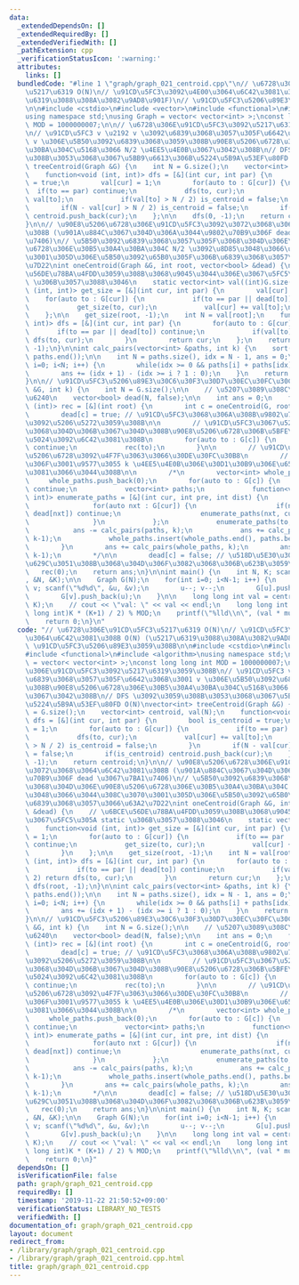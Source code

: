 ```yaml
---
data:
  _extendedDependsOn: []
  _extendedRequiredBy: []
  _extendedVerifiedWith: []
  _pathExtension: cpp
  _verificationStatusIcon: ':warning:'
  attributes:
    links: []
  bundledCode: "#line 1 \"graph/graph_021_centroid.cpp\"\n// \u6728\u306E\u91CD\u5FC3\
    \u5217\u6319 O(N)\n// \u91CD\u5FC3\u3092\u4E00\u3064\u6C42\u3081\u308B O(N) (\u5217\
    \u6319\u3088\u308A\u3082\u9AD8\u901F)\n// \u91CD\u5FC3\u5206\u89E3\u3059\u308B\
    \n\n#include <cstdio>\n#include <vector>\n#include <functional>\n#include <algorithm>\n\
    using namespace std;\nusing Graph = vector< vector<int> >;\nconst long long int\
    \ MOD = 1000000007;\n\n// \u6728\u306E\u91CD\u5FC3\u3092\u5217\u6319\u3059\u308B\
    \n// \u91CD\u5FC3 v \u2192 v \u3092\u6839\u3068\u3057\u305F\u6642\u306B\u3001\
    \ v \u306E\u5B50\u3092\u6839\u3068\u3059\u308B\u90E8\u5206\u6728\u306E\u30B5\u30A4\
    \u30BA\u304C\u5168\u3066 N/2 \u4EE5\u4E0B\u3067\u3042\u308B\n// DFS \u3092\u3059\
    \u308B\u3053\u3068\u3067\u5BB9\u6613\u306B\u5224\u5B9A\u53EF\u80FD O(N)\nvector<int>\
    \ treeCentroid(Graph &G) {\n    int N = G.size();\n    vector<int> centroid, val(N);\n\
    \    function<void (int, int)> dfs = [&](int cur, int par) {\n        bool is_centroid\
    \ = true;\n        val[cur] = 1;\n        for(auto to : G[cur]) {\n          \
    \  if(to == par) continue;\n            dfs(to, cur);\n            val[cur] +=\
    \ val[to];\n            if(val[to] > N / 2) is_centroid = false;\n        }\n\
    \        if(N - val[cur] > N / 2) is_centroid = false;\n        if(is_centroid)\
    \ centroid.push_back(cur);\n    };\n\n    dfs(0, -1);\n    return centroid;\n\
    }\n\n// \u90E8\u5206\u6728\u306E\u91CD\u5FC3\u3092\u3072\u3068\u3064\u6C42\u3081\
    \u308B (\u901A\u884C\u3067\u304D\u306A\u3044\u9802\u70B9\u306F dead \u3067\u7BA1\
    \u7406)\n// \u5B50\u3092\u6839\u3068\u3057\u305F\u3068\u304D\u306E\u90E8\u5206\
    \u6728\u306E\u30B5\u30A4\u30BA\u304C N/2 \u3092\u8D85\u3048\u3066\u3044\u308C\u3070\
    \u3001\u305D\u306E\u5B50\u3092\u65B0\u305F\u306B\u6839\u3068\u3057\u3066\u63A2\
    \u7D22\nint oneCentroid(Graph &G, int root, vector<bool> &dead) {\n    // \u6BCE\
    \u56DE\u78BA\u4FDD\u3059\u308B\u3068\u9045\u3044\u306E\u3067\u5FC5\u305A static\
    \ \u306B\u3057\u3088\u3046\n    static vector<int> val((int)G.size());\n    function<void\
    \ (int, int)> get_size = [&](int cur, int par) {\n        val[cur] = 1;\n    \
    \    for(auto to : G[cur]) {\n            if(to == par || dead[to]) continue;\n\
    \            get_size(to, cur);\n            val[cur] += val[to];\n        }\n\
    \    };\n\n    get_size(root, -1);\n    int N = val[root];\n    function<int (int,\
    \ int)> dfs = [&](int cur, int par) {\n        for(auto to : G[cur]) {\n     \
    \       if(to == par || dead[to]) continue;\n            if(val[to] > N / 2) return\
    \ dfs(to, cur);\n        }\n        return cur;\n    };\n    return dfs(root,\
    \ -1);\n}\n\nint calc_pairs(vector<int> &paths, int k) {\n    sort(paths.begin(),\
    \ paths.end());\n\n    int N = paths.size(), idx = N - 1, ans = 0;\n    for(int\
    \ i=0; i<N; i++) {\n        while(idx >= 0 && paths[i] + paths[idx] > k) idx--;\n\
    \        ans += (idx + 1) - (idx >= i ? 1 : 0);\n    }\n    return ans / 2;\n\
    }\n\n// \u91CD\u5FC3\u5206\u89E3\u30C6\u30F3\u30D7\u30EC\u30FC\u30C8\nint centroidDecomposition(Graph\
    \ &G, int k) {\n    int N = G.size();\n\n    // \u5207\u3089\u308C\u305F\u5834\
    \u6240\n    vector<bool> dead(N, false);\n\n    int ans = 0;\n    function<void\
    \ (int)> rec = [&](int root) {\n        int c = oneCentroid(G, root, dead);\n\
    \        dead[c] = true; // \u91CD\u5FC3\u3068\u306A\u308B\u9802\u70B9\u3067\u6728\
    \u3092\u5206\u5272\u3059\u308B\n\n        // \u91CD\u5FC3\u3067\u5207\u3063\u305F\
    \u3068\u304D\u306B\u3067\u304D\u308B\u90E8\u5206\u6728\u306B\u5BFE\u3057\u3066\
    \u5024\u3092\u6C42\u3081\u308B\n        for(auto to : G[c]) {\n            if(dead[to])\
    \ continue;\n            rec(to);\n        }\n\n        // \u91CD\u5FC3\u3068\u90E8\
    \u5206\u6728\u3092\u4F7F\u3063\u3066\u30DE\u30FC\u30B8\n        // \u4E0B\u3067\
    \u306F\u3001\u9577\u3055 k \u4EE5\u4E0B\u306E\u30D1\u30B9\u306E\u6570\u3092\u6C42\
    \u3081\u3066\u3044\u308B\n\n        /*\n        vector<int> whole_paths;\n   \
    \     whole_paths.push_back(0);\n        for(auto to : G[c]) {\n            if(dead[to])\
    \ continue;\n            vector<int> paths;\n            function<void (int, int,\
    \ int)> enumerate_paths = [&](int cur, int pre, int dist) {\n                paths.push_back(dist);\n\
    \                for(auto nxt : G[cur]) {\n                    if(nxt == pre ||\
    \ dead[nxt]) continue;\n                    enumerate_paths(nxt, cur, dist + 1);\n\
    \                }\n            };\n            enumerate_paths(to, c, 1);\n \
    \           ans -= calc_pairs(paths, k);\n            ans += calc_pairs(paths,\
    \ k-1);\n            whole_paths.insert(whole_paths.end(), paths.begin(), paths.end());\n\
    \        }\n        ans += calc_pairs(whole_paths, k);\n        ans -= calc_pairs(whole_paths,\
    \ k-1);\n        */\n\n        dead[c] = false; // \u518D\u5E30\u306A\u306E\u3067\
    \u629C\u3051\u308B\u3068\u304D\u306F\u3082\u3068\u306B\u623B\u3059\n    };\n \
    \   rec(0);\n    return ans;\n}\n\nint main() {\n    int N, K; scanf(\"%d%d\"\
    , &N, &K);\n\n    Graph G(N);\n    for(int i=0; i<N-1; i++) {\n        int u,\
    \ v; scanf(\"%d%d\", &u, &v);\n        u--; v--;\n        G[u].push_back(v);\n\
    \        G[v].push_back(u);\n    }\n\n    long long int val = centroidDecomposition(G,\
    \ K);\n    // cout << \"val: \" << val << endl;\n    long long int mul = ((long\
    \ long int)K * (K+1) / 2) % MOD;\n    printf(\"%lld\\n\", (val * mul) % MOD);\n\
    \    return 0;\n}\n"
  code: "// \u6728\u306E\u91CD\u5FC3\u5217\u6319 O(N)\n// \u91CD\u5FC3\u3092\u4E00\
    \u3064\u6C42\u3081\u308B O(N) (\u5217\u6319\u3088\u308A\u3082\u9AD8\u901F)\n//\
    \ \u91CD\u5FC3\u5206\u89E3\u3059\u308B\n\n#include <cstdio>\n#include <vector>\n\
    #include <functional>\n#include <algorithm>\nusing namespace std;\nusing Graph\
    \ = vector< vector<int> >;\nconst long long int MOD = 1000000007;\n\n// \u6728\
    \u306E\u91CD\u5FC3\u3092\u5217\u6319\u3059\u308B\n// \u91CD\u5FC3 v \u2192 v \u3092\
    \u6839\u3068\u3057\u305F\u6642\u306B\u3001 v \u306E\u5B50\u3092\u6839\u3068\u3059\
    \u308B\u90E8\u5206\u6728\u306E\u30B5\u30A4\u30BA\u304C\u5168\u3066 N/2 \u4EE5\u4E0B\
    \u3067\u3042\u308B\n// DFS \u3092\u3059\u308B\u3053\u3068\u3067\u5BB9\u6613\u306B\
    \u5224\u5B9A\u53EF\u80FD O(N)\nvector<int> treeCentroid(Graph &G) {\n    int N\
    \ = G.size();\n    vector<int> centroid, val(N);\n    function<void (int, int)>\
    \ dfs = [&](int cur, int par) {\n        bool is_centroid = true;\n        val[cur]\
    \ = 1;\n        for(auto to : G[cur]) {\n            if(to == par) continue;\n\
    \            dfs(to, cur);\n            val[cur] += val[to];\n            if(val[to]\
    \ > N / 2) is_centroid = false;\n        }\n        if(N - val[cur] > N / 2) is_centroid\
    \ = false;\n        if(is_centroid) centroid.push_back(cur);\n    };\n\n    dfs(0,\
    \ -1);\n    return centroid;\n}\n\n// \u90E8\u5206\u6728\u306E\u91CD\u5FC3\u3092\
    \u3072\u3068\u3064\u6C42\u3081\u308B (\u901A\u884C\u3067\u304D\u306A\u3044\u9802\
    \u70B9\u306F dead \u3067\u7BA1\u7406)\n// \u5B50\u3092\u6839\u3068\u3057\u305F\
    \u3068\u304D\u306E\u90E8\u5206\u6728\u306E\u30B5\u30A4\u30BA\u304C N/2 \u3092\u8D85\
    \u3048\u3066\u3044\u308C\u3070\u3001\u305D\u306E\u5B50\u3092\u65B0\u305F\u306B\
    \u6839\u3068\u3057\u3066\u63A2\u7D22\nint oneCentroid(Graph &G, int root, vector<bool>\
    \ &dead) {\n    // \u6BCE\u56DE\u78BA\u4FDD\u3059\u308B\u3068\u9045\u3044\u306E\
    \u3067\u5FC5\u305A static \u306B\u3057\u3088\u3046\n    static vector<int> val((int)G.size());\n\
    \    function<void (int, int)> get_size = [&](int cur, int par) {\n        val[cur]\
    \ = 1;\n        for(auto to : G[cur]) {\n            if(to == par || dead[to])\
    \ continue;\n            get_size(to, cur);\n            val[cur] += val[to];\n\
    \        }\n    };\n\n    get_size(root, -1);\n    int N = val[root];\n    function<int\
    \ (int, int)> dfs = [&](int cur, int par) {\n        for(auto to : G[cur]) {\n\
    \            if(to == par || dead[to]) continue;\n            if(val[to] > N /\
    \ 2) return dfs(to, cur);\n        }\n        return cur;\n    };\n    return\
    \ dfs(root, -1);\n}\n\nint calc_pairs(vector<int> &paths, int k) {\n    sort(paths.begin(),\
    \ paths.end());\n\n    int N = paths.size(), idx = N - 1, ans = 0;\n    for(int\
    \ i=0; i<N; i++) {\n        while(idx >= 0 && paths[i] + paths[idx] > k) idx--;\n\
    \        ans += (idx + 1) - (idx >= i ? 1 : 0);\n    }\n    return ans / 2;\n\
    }\n\n// \u91CD\u5FC3\u5206\u89E3\u30C6\u30F3\u30D7\u30EC\u30FC\u30C8\nint centroidDecomposition(Graph\
    \ &G, int k) {\n    int N = G.size();\n\n    // \u5207\u3089\u308C\u305F\u5834\
    \u6240\n    vector<bool> dead(N, false);\n\n    int ans = 0;\n    function<void\
    \ (int)> rec = [&](int root) {\n        int c = oneCentroid(G, root, dead);\n\
    \        dead[c] = true; // \u91CD\u5FC3\u3068\u306A\u308B\u9802\u70B9\u3067\u6728\
    \u3092\u5206\u5272\u3059\u308B\n\n        // \u91CD\u5FC3\u3067\u5207\u3063\u305F\
    \u3068\u304D\u306B\u3067\u304D\u308B\u90E8\u5206\u6728\u306B\u5BFE\u3057\u3066\
    \u5024\u3092\u6C42\u3081\u308B\n        for(auto to : G[c]) {\n            if(dead[to])\
    \ continue;\n            rec(to);\n        }\n\n        // \u91CD\u5FC3\u3068\u90E8\
    \u5206\u6728\u3092\u4F7F\u3063\u3066\u30DE\u30FC\u30B8\n        // \u4E0B\u3067\
    \u306F\u3001\u9577\u3055 k \u4EE5\u4E0B\u306E\u30D1\u30B9\u306E\u6570\u3092\u6C42\
    \u3081\u3066\u3044\u308B\n\n        /*\n        vector<int> whole_paths;\n   \
    \     whole_paths.push_back(0);\n        for(auto to : G[c]) {\n            if(dead[to])\
    \ continue;\n            vector<int> paths;\n            function<void (int, int,\
    \ int)> enumerate_paths = [&](int cur, int pre, int dist) {\n                paths.push_back(dist);\n\
    \                for(auto nxt : G[cur]) {\n                    if(nxt == pre ||\
    \ dead[nxt]) continue;\n                    enumerate_paths(nxt, cur, dist + 1);\n\
    \                }\n            };\n            enumerate_paths(to, c, 1);\n \
    \           ans -= calc_pairs(paths, k);\n            ans += calc_pairs(paths,\
    \ k-1);\n            whole_paths.insert(whole_paths.end(), paths.begin(), paths.end());\n\
    \        }\n        ans += calc_pairs(whole_paths, k);\n        ans -= calc_pairs(whole_paths,\
    \ k-1);\n        */\n\n        dead[c] = false; // \u518D\u5E30\u306A\u306E\u3067\
    \u629C\u3051\u308B\u3068\u304D\u306F\u3082\u3068\u306B\u623B\u3059\n    };\n \
    \   rec(0);\n    return ans;\n}\n\nint main() {\n    int N, K; scanf(\"%d%d\"\
    , &N, &K);\n\n    Graph G(N);\n    for(int i=0; i<N-1; i++) {\n        int u,\
    \ v; scanf(\"%d%d\", &u, &v);\n        u--; v--;\n        G[u].push_back(v);\n\
    \        G[v].push_back(u);\n    }\n\n    long long int val = centroidDecomposition(G,\
    \ K);\n    // cout << \"val: \" << val << endl;\n    long long int mul = ((long\
    \ long int)K * (K+1) / 2) % MOD;\n    printf(\"%lld\\n\", (val * mul) % MOD);\n\
    \    return 0;\n}"
  dependsOn: []
  isVerificationFile: false
  path: graph/graph_021_centroid.cpp
  requiredBy: []
  timestamp: '2019-11-22 21:50:52+09:00'
  verificationStatus: LIBRARY_NO_TESTS
  verifiedWith: []
documentation_of: graph/graph_021_centroid.cpp
layout: document
redirect_from:
- /library/graph/graph_021_centroid.cpp
- /library/graph/graph_021_centroid.cpp.html
title: graph/graph_021_centroid.cpp
---
```

